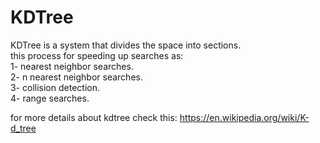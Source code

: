 # KDTree
KDTree is a system that divides the space into sections.       
this process for speeding up searches as:       
1- nearest neighbor searches.        
2- n nearest neighbor searches.        
3- collision detection.        
4- range searches.

for more details about kdtree check this: https://en.wikipedia.org/wiki/K-d_tree  
